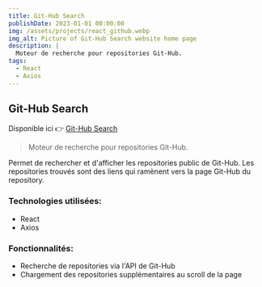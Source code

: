 ```yaml
---
title: Git-Hub Search
publishDate: 2023-01-01 00:00:00
img: /assets/projects/react_github.webp
img_alt: Picture of Git-Hub Search website home page
description: |
  Moteur de recherche pour repositories Git-Hub.
tags:
  - React
  - Axios
---
```


## Git-Hub Search

Disponible ici 👉 <a href="https://git-hub-flax.vercel.app/">Git-Hub Search</a>
> Moteur de recherche pour repositories Git-Hub.

Permet de rechercher et d'afficher les repositories public de Git-Hub. Les repositories trouvés sont des liens qui ramènent vers la page Git-Hub du repository.

### Technologies utilisées:

- React
- Axios

### Fonctionnalités:
- Recherche de repositories via l'API de Git-Hub
- Chargement des repositories supplémentaires au scroll de la page

